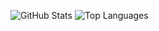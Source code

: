 ![GitHub Stats](https://github-readme-stats.vercel.app/api?username=kobayashi-m42&count_private=true&show_icons=true&theme=buefy)
![Top Languages](https://github-readme-stats.vercel.app/api/top-langs/?username=kobayashi-m42&layout=compact&theme=buefy)
